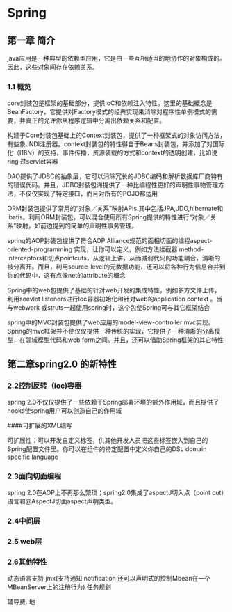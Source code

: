 # Spring

## 第一章 简介

java应用是一种典型的依赖型应用，它是由一些互相适当的地协作的对象构成的。因此，这些对象间存在依赖关系。

### 1.1 概览

core封装包是框架的基础部分，提供IoC和依赖注入特性。这里的基础概念是BeanFactory，它提供对Factory模式的经典实现来消除对程序性单例模式的需要，并真正的允许你从程序逻辑中分离出依赖关系和配置。

构建于Core封装包基础上的Context封装包，提供了一种框架式的对象访问方法，有些象JNDI注册器。context封装包的特性得自于Beans封装包，并添加了对国际化（I18N）的支持，事件传播，资源装载的方式和context的透明创建，比如说ring 过servlet容器

DAO提供了JDBC的抽象层，它可以消除冗长的JDBC编码和解析数据库厂商特有的错误代码。并且，JDBC封装包海提供了一种比编程性更好的声明性事物管理方法，不仅仅实现了特定接口，而且对所有的POJO都适用

ORM封装包提供了常用的“对象／关系”映射APIs.其中包括JPA,JDO,hibernate和ibatis。利用ORM封装包，可以混合使用所有Spring提供的特性进行“对象／关系”映射，如前边提到的简单的声明性事务管理。

spring的AOP封装包提供了符合AOP Alliance规范的面相切面的编程aspect-oriented-programming 实现，让你可以定义，例如方法拦截器 method-interceptors和切点pointcuts，从逻辑上讲，从而减弱代码的功能耦合，清晰的被分离开。而且，利用source-level的元数据功能，还可以将各种行为信息合并到你的代码中，这有点像net的attribute的概念

Spring中的web包提供了基础的针对web开发的集成特性，例如多方文件上传，利用seevlet listeners进行Ioc容器初始化和针对web的application context 。当与webwork 或struts一起使用spring时，这个包使Spring可与其它框架结合

spring中的MVC封装包提供了web应用的model-view-controller mvc实现。Spring的mvc框架并不使仅仅提供一种传统的实现，它提供了一种清晰的分离模型，在领域模型代码和web form之间。并且，还可以借助Spring框架的其它特性

## 第二章spring2.0 的新特性

### 2.2控制反转（Ioc)容器

spring 2.0不仅仅提供了一些依赖于Spring部署环境的额外作用域，而且提供了hooks使spring用户可以创造自己的作用域

####可扩展的XML编写

可扩展性：可以开发自定义标签，供其他开发人员把这些标签嵌入到自己的Spring配置文件里。你可以在组件的特定配置中定义你自己的DSL domain specific language 

### 2.3面向切面编程

spring 2.0在AOP上不再那么繁琐；spring2.0集成了aspectJ切入点（point cut）语言和@AspectJ切面aspect声明类型。

### 2.4中间层

### 2.5 web层

### 2.6其他特性

动态语言支持  jmx(支持通知 notification 还可以声明式的控制Mbean在一个MBeanServer上的注册行为) 任务规划 

辅导费. 地

